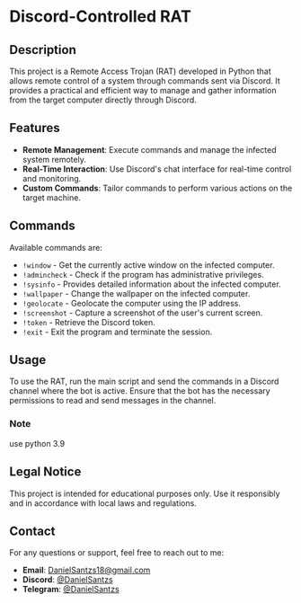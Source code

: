 # Discord-Controlled RAT

## Description

This project is a Remote Access Trojan (RAT) developed in Python that allows remote control of a system through commands sent via Discord. It provides a practical and efficient way to manage and gather information from the target computer directly through Discord.

## Features

- **Remote Management**: Execute commands and manage the infected system remotely.
- **Real-Time Interaction**: Use Discord's chat interface for real-time control and monitoring.
- **Custom Commands**: Tailor commands to perform various actions on the target machine.

## Commands

Available commands are:

- `!window` - Get the currently active window on the infected computer.
- `!admincheck` - Check if the program has administrative privileges.
- `!sysinfo` - Provides detailed information about the infected computer.
- `!wallpaper` - Change the wallpaper on the infected computer.
- `!geolocate` - Geolocate the computer using the IP address.
- `!screenshot` - Capture a screenshot of the user's current screen.
- `!token` - Retrieve the Discord token.
- `!exit` - Exit the program and terminate the session.

## Usage

To use the RAT, run the main script and send the commands in a Discord channel where the bot is active. Ensure that the bot has the necessary permissions to read and send messages in the channel.

### Note

use python 3.9

## Legal Notice

This project is intended for educational purposes only. Use it responsibly and in accordance with local laws and regulations.

## Contact

For any questions or support, feel free to reach out to me:

- **Email**: [DanielSantzs18@gmail.com](mailto:mailto:DanielSantzs18@gmail.com)
- **Discord**: [@DanielSantzs](https://discord.com/users/1283088407052156982)
- **Telegram**: [@DanielSantzs](https://t.me/DanielSantzs)



